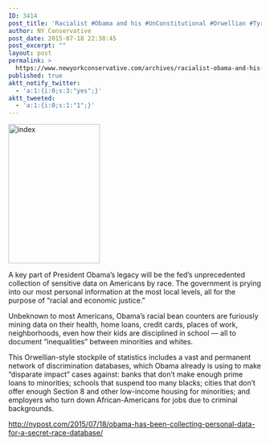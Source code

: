 ```yaml
---
ID: 3414
post_title: 'Racialist #Obama and his #UnConstitutional #Orwellian #Tyranny #1984 #tcot #PJNET'
author: NY Conservative
post_date: 2015-07-18 22:38:45
post_excerpt: ""
layout: post
permalink: >
  https://www.newyorkconservative.com/archives/racialist-obama-and-his-unconstitutional-orwellian-tyranny-1984-tcot-pjnet/
published: true
aktt_notify_twitter:
  - 'a:1:{i:0;s:3:"yes";}'
aktt_tweeted:
  - 'a:1:{i:0;s:1:"1";}'
---
```

<a href="https://www.newyorkconservative.com/wp-content/uploads/2015/07/index1.jpeg"><img class="alignnone size-full wp-image-3415" src="https://www.newyorkconservative.com/wp-content/uploads/2015/07/index1.jpeg" alt="index" width="182" height="277" /></a>

A key part of President Obama’s legacy will be the fed’s unprecedented collection of sensitive data on Americans by race. The government is prying into our most personal information at the most local levels, all for the purpose of “racial and economic justice.”

Unbeknown to most Americans, Obama’s racial bean counters are furiously mining data on their health, home loans, credit cards, places of work, neighborhoods, even how their kids are disciplined in school — all to document “inequalities” between minorities and whites.

This Orwellian-style stockpile of statistics includes a vast and permanent network of discrimination databases, which Obama already is using to make “disparate impact” cases against: banks that don’t make enough prime loans to minorities; schools that suspend too many blacks; cities that don’t offer enough Section 8 and other low-income housing for minorities; and employers who turn down African-Americans for jobs due to criminal backgrounds.

<a href="http://nypost.com/2015/07/18/obama-has-been-collecting-personal-data-for-a-secret-race-database/">http://nypost.com/2015/07/18/obama-has-been-collecting-personal-data-for-a-secret-race-database/</a>